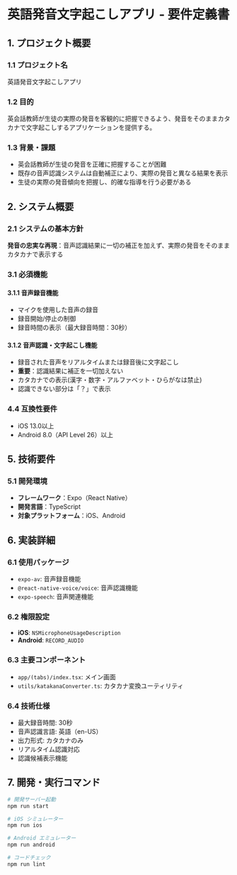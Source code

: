 # 英語発音文字起こしアプリ - 要件定義書

## 1. プロジェクト概要

### 1.1 プロジェクト名
英語発音文字起こしアプリ

### 1.2 目的
英会話教師が生徒の実際の発音を客観的に把握できるよう、発音をそのままカタカナで文字起こしするアプリケーションを提供する。

### 1.3 背景・課題
- 英会話教師が生徒の発音を正確に把握することが困難
- 既存の音声認識システムは自動補正により、実際の発音と異なる結果を表示
- 生徒の実際の発音傾向を把握し、的確な指導を行う必要がある

## 2. システム概要

### 2.1 システムの基本方針
**発音の忠実な再現**：音声認識結果に一切の補正を加えず、実際の発音をそのままカタカナで表示する

### 3.1 必須機能
#### 3.1.1 音声録音機能
- マイクを使用した音声の録音
- 録音開始/停止の制御
- 録音時間の表示（最大録音時間：30秒）

#### 3.1.2 音声認識・文字起こし機能
- 録音された音声をリアルタイムまたは録音後に文字起こし
- **重要**：認識結果に補正を一切加えない
- カタカナでの表示(漢字・数字・アルファベット・ひらがなは禁止)
- 認識できない部分は「？」で表示

### 4.4 互換性要件
- iOS 13.0以上
- Android 8.0（API Level 26）以上

## 5. 技術要件

### 5.1 開発環境
- **フレームワーク**：Expo（React Native）
- **開発言語**：TypeScript
- **対象プラットフォーム**：iOS、Android

## 6. 実装詳細

### 6.1 使用パッケージ
- `expo-av`: 音声録音機能
- `@react-native-voice/voice`: 音声認識機能
- `expo-speech`: 音声関連機能

### 6.2 権限設定
- **iOS**: `NSMicrophoneUsageDescription`
- **Android**: `RECORD_AUDIO`

### 6.3 主要コンポーネント
- `app/(tabs)/index.tsx`: メイン画面
- `utils/katakanaConverter.ts`: カタカナ変換ユーティリティ

### 6.4 技術仕様
- 最大録音時間: 30秒
- 音声認識言語: 英語（en-US）
- 出力形式: カタカナのみ
- リアルタイム認識対応
- 認識候補表示機能

## 7. 開発・実行コマンド

```bash
# 開発サーバー起動
npm run start

# iOS シミュレーター
npm run ios

# Android エミュレーター
npm run android

# コードチェック
npm run lint
```